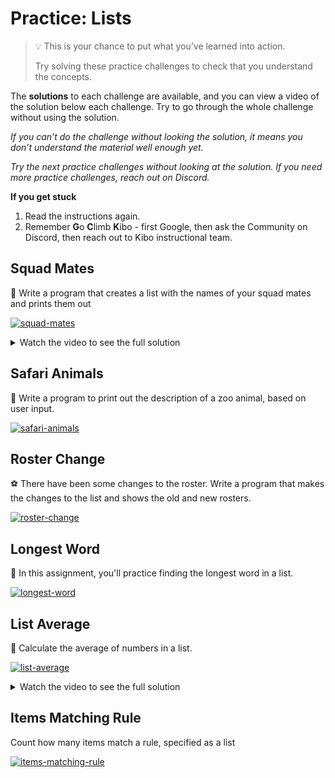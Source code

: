 # Practice: Lists

> 💡 This is your chance to put what you’ve learned into action.
>
> Try solving these practice challenges to check that you understand the concepts.

The **solutions** to each challenge are available, and you can view a video of the solution below each challenge.
Try to go through the whole challenge without using the solution.

_If you can’t do the challenge without looking the solution, it means you don’t understand the material well enough yet._

_Try the next practice challenges without looking at the solution. If you need more practice challenges, reach out on Discord._

<aside>

**If you get stuck**
1. Read the instructions again.
2. Remember **G**o **C**limb **K**ibo - first Google, then ask the Community on Discord, then reach out to Kibo instructional team.

</aside>

## Squad Mates

👥 Write a program that creates a list with the names of your squad mates and prints them out

[![squad-mates](https://img.shields.io/static/v1?label=Open%20Project&message=squad%20mates&color=blue)](https://classroom.github.com/a/XyZUucrh)

<details><summary>Watch the video to see the full solution</summary>

<div style="position: relative; padding-bottom: 56.25%; height: 0;"><iframe src="https://youtube.com/embed/hTgBXKwtj98" frameborder="0" webkitallowfullscreen mozallowfullscreen allowfullscreen style="position: absolute; top: 0; left: 0; width: 100%; height: 100%;"></iframe></div>

</details>

## Safari Animals

🦁 Write a program to print out the description of a zoo animal, based on user input.

[![safari-animals](https://img.shields.io/static/v1?label=Open%20Project&message=safari%20animals&color=blue)](https://classroom.github.com/a/qfrBw2n3)

## Roster Change

⚽ There have been some changes to the roster. Write a program that makes the changes to the list and shows the old and new rosters.

[![roster-change](https://img.shields.io/static/v1?label=Open%20Project&message=roster%20change&color=blue)](https://classroom.github.com/a/z7qppCX2)

## Longest Word

💬 In this assignment, you'll practice finding the longest word in a list.

[![longest-word](https://img.shields.io/static/v1?label=Open%20Project&message=longest%20word&color=blue)](https://classroom.github.com/a/__KqxzDy)

## List Average

🔢 Calculate the average of numbers in a list.

[![list-average](https://img.shields.io/static/v1?label=Open%20Project&message=list%20average&color=blue)](https://classroom.github.com/a/BQbqIJYO)

<details><summary>Watch the video to see the full solution</summary>

<div style="position: relative; padding-bottom: 56.25%; height: 0;"><iframe src="https://youtube.com/embed/44vt-z270sU" frameborder="0" webkitallowfullscreen mozallowfullscreen allowfullscreen style="position: absolute; top: 0; left: 0; width: 100%; height: 100%;"></iframe></div>

</details>

## Items Matching Rule

Count how many items match a rule, specified as a list

[![items-matching-rule](https://img.shields.io/static/v1?label=Open%20Project&message=items%20matching%20rule&color=blue)](https://classroom.github.com/a/K9bQ3d5n)
